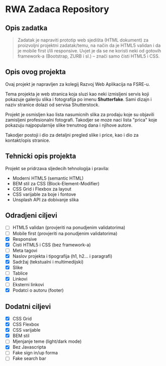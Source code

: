 # RWA Zadaca Repository

## Opis zadatka

> Zadatak je napraviti prototip web sjedišta (HTML dokument) za proizvoljni projektni zadatak/temu, na način da je HTML5 validan i da je mobile first i/ili responsive. Uvjet je da se ne koristi neki od gotovih framework-a (Bootstrap, ZURB i sl.) – znači samo čisti HTML5 i CSS.

## Opis ovog projekta

Ovaj projekt je napravljen za kolegij Razvoj Web Aplikacija na FSRE-u.

Tema projekta je web stranica koja sluzi kao neki izmisljeni servis koji pokazuje galeriju slika i fotografija po imenu **Shutterfake**. Sami dizajn i naziv stranice dolazi od servisa Shutterstock.

Projekt je osmisljen kao lista nasumicnih slika za prodaju koje su objavili zamisljeni profesionalni fotografi. Takodjer se moze naci lista "prica" koje pokazuju najpopularnije slike trenutnog dana i njihove autore.

Takodjer postoji i dio za detaljni pregled slike i price, kao i dio za kontakt/opis stranice.

## Tehnicki opis projekta

Projekt se pridrzava sljedecih tehnologija i pravila:

- Moderni HTML5 (semantic HTML)
- BEM stil za CSS (Block-Element-Modifier)
- CSS Grid i Flexbox za layout
- CSS varijable za boje i fontove
- Unsplash API za dobivanje slika

## Odradjeni ciljevi

- [ ] HTML5 validan (provjeriti na ponudjenim validatorima)
- [ ] Mobile first (provjeriti na ponudjenim validatorima)
- [x] Responsive
- [x] Čisti HTML5 i CSS (bez framework-a)
- [ ] Meta tagovi
- [x] Naslov projekta i tipografija (h1, h2... i paragrafi)
- [x] Sadržaj (tekstualni i multimedijski)
- [x] Slike
- [ ] Tablice
- [x] Linkovi
- [ ] Eksterni linkovi
- [x] Podatci o autoru (footer)

## Dodatni ciljevi

- [x] CSS Grid
- [x] CSS Flexbox
- [x] CSS varijable
- [x] BEM stil
- [ ] Mjenjanje teme (light/dark mode)
- [x] Bez Javascripta
- [ ] Fake sign in/up forma
- [ ] Fake search bar
